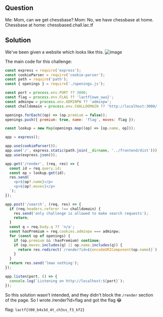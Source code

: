 ## Question
Me: Mom, can we get chessbase?
Mom: No, we have chessbase at home.
Chessbase at home: chessbased.chall.lac.tf

## Solution 
We've been given a website which looks like this.
![image](https://github.com/user-attachments/assets/631789f1-50a7-4448-a518-50ad95ed7485)

The main code for this challenge:
```javascript
const express = require('express');
const cookieParser = require('cookie-parser');
const path = require('path');
const { openings } = require('./openings.js');

const port = process.env.PORT ?? 3000;
const flag = process.env.FLAG ?? 'lactf{owo_uwu}';
const adminpw = process.env.ADMINPW ?? 'adminpw';
const challdomain = process.env.CHALLDOMAIN ?? 'http://localhost:3000/';

openings.forEach((op) => (op.premium = false));
openings.push({ premium: true, name: 'flag', moves: flag });

const lookup = new Map(openings.map((op) => [op.name, op]));

app = express();

app.use(cookieParser());
app.use('/', express.static(path.join(__dirname, '../frontend/dist')));
app.use(express.json());

app.get('/render', (req, res) => {
  const id = req.query.id;
  const op = lookup.get(id);
  res.send(`
    <p>${op?.name}</p>
    <p>${op?.moves}</p>
  `);
});

app.post('/search', (req, res) => {
  if (req.headers.referer !== challdomain) {
    res.send('only challenge is allowed to make search requests');
    return;
  }
  const q = req.body.q ?? 'n/a';
  const hasPremium = req.cookies.adminpw === adminpw;
  for (const op of openings) {
    if (op.premium && !hasPremium) continue;
    if (op.moves.includes(q) || op.name.includes(q)) {
      return res.redirect(`/render?id=${encodeURIComponent(op.name)}`);
    }
  }
  return res.send('lmao nothing');
});

app.listen(port, () => {
  console.log(`Listening on http://localhost:${port}`);
});
```

So this solution wasn't intended, and they didn't block the `/render` section of the page.
So I wrote /render?id=flag and got the flag 😂

flag: `lactf{t00_b4s3d_4t_ch3ss_f3_kf2}`


